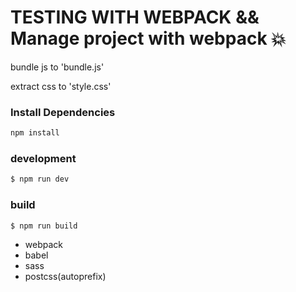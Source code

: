 # TESTING WITH WEBPACK && Manage project with webpack :boom:


bundle js to 'bundle.js'    

extract css to 'style.css'


### Install Dependencies
```sh
npm install
```

### development
```sh
$ npm run dev
```

### build
```sh
$ npm run build
```

* webpack
* babel
* sass
* postcss(autoprefix)

